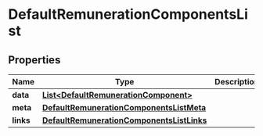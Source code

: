 

# DefaultRemunerationComponentsList


## Properties

| Name | Type | Description | Notes |
|------------ | ------------- | ------------- | -------------|
|**data** | [**List&lt;DefaultRemunerationComponent&gt;**](DefaultRemunerationComponent.md) |  |  [optional] |
|**meta** | [**DefaultRemunerationComponentsListMeta**](DefaultRemunerationComponentsListMeta.md) |  |  [optional] |
|**links** | [**DefaultRemunerationComponentsListLinks**](DefaultRemunerationComponentsListLinks.md) |  |  [optional] |



